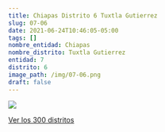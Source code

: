 ```yaml
---
title: Chiapas Distrito 6 Tuxtla Gutierrez
slug: 07-06
date: 2021-06-24T10:46:05-05:00
tags: []
nombre_entidad: Chiapas
nombre_distrito: Tuxtla Gutierrez
entidad: 7
distrito: 6
image_path: /img/07-06.png
draft: false
---
```


![](/img/07-06.png)

[Ver los 300 distritos](/docs/elecciones-2021)

